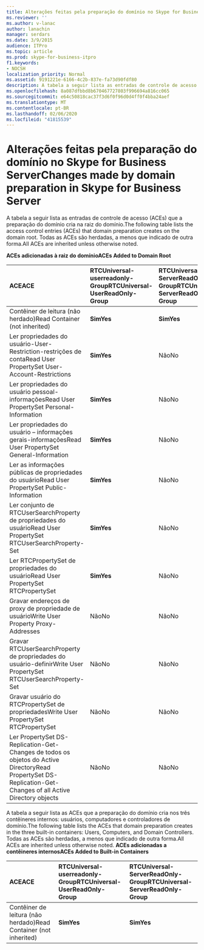 ```yaml
---
title: Alterações feitas pela preparação do domínio no Skype for Business Server
ms.reviewer: ''
ms.author: v-lanac
author: lanachin
manager: serdars
ms.date: 3/9/2015
audience: ITPro
ms.topic: article
ms.prod: skype-for-business-itpro
f1.keywords:
- NOCSH
localization_priority: Normal
ms.assetid: 9191221e-6166-4c2b-837e-fa73d90fdf80
description: A tabela a seguir lista as entradas de controle de acesso (ACEs) que a preparação do domínio cria na raiz do domínio. Todas as ACEs são herdadas, a menos que indicado de outra forma.
ms.openlocfilehash: 8a087dfbbd8b670467727803f996694a816cc065
ms.sourcegitcommit: e64c50818cac37f3d6f0f96d0d4ff0f4bba24aef
ms.translationtype: MT
ms.contentlocale: pt-BR
ms.lasthandoff: 02/06/2020
ms.locfileid: "41815539"
---
```

# <a name="changes-made-by-domain-preparation-in-skype-for-business-server"></a><span data-ttu-id="79177-104">Alterações feitas pela preparação do domínio no Skype for Business Server</span><span class="sxs-lookup"><span data-stu-id="79177-104">Changes made by domain preparation in Skype for Business Server</span></span>
 
<span data-ttu-id="79177-105">A tabela a seguir lista as entradas de controle de acesso (ACEs) que a preparação do domínio cria na raiz do domínio.</span><span class="sxs-lookup"><span data-stu-id="79177-105">The following table lists the access control entries (ACEs) that domain preparation creates on the domain root.</span></span> <span data-ttu-id="79177-106">Todas as ACEs são herdadas, a menos que indicado de outra forma.</span><span class="sxs-lookup"><span data-stu-id="79177-106">All ACEs are inherited unless otherwise noted.</span></span>
  
<span data-ttu-id="79177-107">**ACEs adicionadas à raiz do domínio**</span><span class="sxs-lookup"><span data-stu-id="79177-107">**ACEs Added to Domain Root**</span></span>

|<span data-ttu-id="79177-108">**ACE**</span><span class="sxs-lookup"><span data-stu-id="79177-108">**ACE**</span></span>|<span data-ttu-id="79177-109">**RTCUniversal-userreadonly-Group**</span><span class="sxs-lookup"><span data-stu-id="79177-109">**RTCUniversal-UserReadOnly-Group**</span></span>|<span data-ttu-id="79177-110">**RTCUniversal-ServerReadOnly-Group**</span><span class="sxs-lookup"><span data-stu-id="79177-110">**RTCUniversal-ServerReadOnly-Group**</span></span>|<span data-ttu-id="79177-111">**RTCUniversal-administradores do useradmin**</span><span class="sxs-lookup"><span data-stu-id="79177-111">**RTCUniversal-UserAdmins**</span></span>|<span data-ttu-id="79177-112">**RTCHSUniversal-serviços**</span><span class="sxs-lookup"><span data-stu-id="79177-112">**RTCHSUniversal-Services**</span></span>|<span data-ttu-id="79177-113">**Usuários autenticados**</span><span class="sxs-lookup"><span data-stu-id="79177-113">**Authenticated-Users**</span></span>|
|:-----|:-----|:-----|:-----|:-----|:-----|
|<span data-ttu-id="79177-114">Contêiner de leitura (não herdado)</span><span class="sxs-lookup"><span data-stu-id="79177-114">Read Container (not inherited)</span></span>  <br/> |<span data-ttu-id="79177-115">**Sim**</span><span class="sxs-lookup"><span data-stu-id="79177-115">**Yes**</span></span> <br/> |<span data-ttu-id="79177-116">**Sim**</span><span class="sxs-lookup"><span data-stu-id="79177-116">**Yes**</span></span> <br/> |<span data-ttu-id="79177-117">Não</span><span class="sxs-lookup"><span data-stu-id="79177-117">No</span></span>  <br/> |<span data-ttu-id="79177-118">Não</span><span class="sxs-lookup"><span data-stu-id="79177-118">No</span></span>  <br/> |<span data-ttu-id="79177-119">Não</span><span class="sxs-lookup"><span data-stu-id="79177-119">No</span></span>  <br/> |
|<span data-ttu-id="79177-120">Ler propriedades do usuário-User-Restriction-restrições de conta</span><span class="sxs-lookup"><span data-stu-id="79177-120">Read User PropertySet User-Account-Restrictions</span></span>  <br/> |<span data-ttu-id="79177-121">**Sim**</span><span class="sxs-lookup"><span data-stu-id="79177-121">**Yes**</span></span> <br/> |<span data-ttu-id="79177-122">Não</span><span class="sxs-lookup"><span data-stu-id="79177-122">No</span></span>  <br/> |<span data-ttu-id="79177-123">Não</span><span class="sxs-lookup"><span data-stu-id="79177-123">No</span></span>  <br/> |<span data-ttu-id="79177-124">Não</span><span class="sxs-lookup"><span data-stu-id="79177-124">No</span></span>  <br/> |<span data-ttu-id="79177-125">Não</span><span class="sxs-lookup"><span data-stu-id="79177-125">No</span></span>  <br/> |
|<span data-ttu-id="79177-126">Ler propriedades do usuário pessoal-informações</span><span class="sxs-lookup"><span data-stu-id="79177-126">Read User PropertySet Personal-Information</span></span>  <br/> |<span data-ttu-id="79177-127">**Sim**</span><span class="sxs-lookup"><span data-stu-id="79177-127">**Yes**</span></span> <br/> |<span data-ttu-id="79177-128">Não</span><span class="sxs-lookup"><span data-stu-id="79177-128">No</span></span>  <br/> |<span data-ttu-id="79177-129">Não</span><span class="sxs-lookup"><span data-stu-id="79177-129">No</span></span>  <br/> |<span data-ttu-id="79177-130">Não</span><span class="sxs-lookup"><span data-stu-id="79177-130">No</span></span>  <br/> |<span data-ttu-id="79177-131">Não</span><span class="sxs-lookup"><span data-stu-id="79177-131">No</span></span>  <br/> |
|<span data-ttu-id="79177-132">Ler propriedades do usuário – informações gerais-informações</span><span class="sxs-lookup"><span data-stu-id="79177-132">Read User PropertySet General-Information</span></span>  <br/> |<span data-ttu-id="79177-133">**Sim**</span><span class="sxs-lookup"><span data-stu-id="79177-133">**Yes**</span></span> <br/> |<span data-ttu-id="79177-134">Não</span><span class="sxs-lookup"><span data-stu-id="79177-134">No</span></span>  <br/> |<span data-ttu-id="79177-135">Não</span><span class="sxs-lookup"><span data-stu-id="79177-135">No</span></span>  <br/> |<span data-ttu-id="79177-136">Não</span><span class="sxs-lookup"><span data-stu-id="79177-136">No</span></span>  <br/> |<span data-ttu-id="79177-137">Não</span><span class="sxs-lookup"><span data-stu-id="79177-137">No</span></span>  <br/> |
|<span data-ttu-id="79177-138">Ler as informações públicas de propriedades do usuário</span><span class="sxs-lookup"><span data-stu-id="79177-138">Read User PropertySet Public-Information</span></span>  <br/> |<span data-ttu-id="79177-139">**Sim**</span><span class="sxs-lookup"><span data-stu-id="79177-139">**Yes**</span></span> <br/> |<span data-ttu-id="79177-140">Não</span><span class="sxs-lookup"><span data-stu-id="79177-140">No</span></span>  <br/> |<span data-ttu-id="79177-141">Não</span><span class="sxs-lookup"><span data-stu-id="79177-141">No</span></span>  <br/> |<span data-ttu-id="79177-142">Não</span><span class="sxs-lookup"><span data-stu-id="79177-142">No</span></span>  <br/> |<span data-ttu-id="79177-143">Não</span><span class="sxs-lookup"><span data-stu-id="79177-143">No</span></span>  <br/> |
|<span data-ttu-id="79177-144">Ler conjunto de RTCUserSearchProperty de propriedades do usuário</span><span class="sxs-lookup"><span data-stu-id="79177-144">Read User PropertySet RTCUserSearchProperty-Set</span></span>  <br/> |<span data-ttu-id="79177-145">**Sim**</span><span class="sxs-lookup"><span data-stu-id="79177-145">**Yes**</span></span> <br/> |<span data-ttu-id="79177-146">Não</span><span class="sxs-lookup"><span data-stu-id="79177-146">No</span></span>  <br/> |<span data-ttu-id="79177-147">Não</span><span class="sxs-lookup"><span data-stu-id="79177-147">No</span></span>  <br/> |<span data-ttu-id="79177-148">Não</span><span class="sxs-lookup"><span data-stu-id="79177-148">No</span></span>  <br/> |<span data-ttu-id="79177-149">**Sim**</span><span class="sxs-lookup"><span data-stu-id="79177-149">**Yes**</span></span> <br/> |
|<span data-ttu-id="79177-150">Ler RTCPropertySet de propriedades do usuário</span><span class="sxs-lookup"><span data-stu-id="79177-150">Read User PropertySet RTCPropertySet</span></span>  <br/> |<span data-ttu-id="79177-151">**Sim**</span><span class="sxs-lookup"><span data-stu-id="79177-151">**Yes**</span></span> <br/> |<span data-ttu-id="79177-152">Não</span><span class="sxs-lookup"><span data-stu-id="79177-152">No</span></span>  <br/> |<span data-ttu-id="79177-153">Não</span><span class="sxs-lookup"><span data-stu-id="79177-153">No</span></span>  <br/> |<span data-ttu-id="79177-154">Não</span><span class="sxs-lookup"><span data-stu-id="79177-154">No</span></span>  <br/> |<span data-ttu-id="79177-155">Não</span><span class="sxs-lookup"><span data-stu-id="79177-155">No</span></span>  <br/> |
|<span data-ttu-id="79177-156">Gravar endereços de proxy de propriedade de usuário</span><span class="sxs-lookup"><span data-stu-id="79177-156">Write User Property Proxy-Addresses</span></span>  <br/> |<span data-ttu-id="79177-157">Não</span><span class="sxs-lookup"><span data-stu-id="79177-157">No</span></span>  <br/> |<span data-ttu-id="79177-158">Não</span><span class="sxs-lookup"><span data-stu-id="79177-158">No</span></span>  <br/> |<span data-ttu-id="79177-159">**Sim**</span><span class="sxs-lookup"><span data-stu-id="79177-159">**Yes**</span></span> <br/> |<span data-ttu-id="79177-160">Não</span><span class="sxs-lookup"><span data-stu-id="79177-160">No</span></span>  <br/> |<span data-ttu-id="79177-161">Não</span><span class="sxs-lookup"><span data-stu-id="79177-161">No</span></span>  <br/> |
|<span data-ttu-id="79177-162">Gravar RTCUserSearchProperty de propriedades do usuário-definir</span><span class="sxs-lookup"><span data-stu-id="79177-162">Write User PropertySet RTCUserSearchProperty-Set</span></span>  <br/> |<span data-ttu-id="79177-163">Não</span><span class="sxs-lookup"><span data-stu-id="79177-163">No</span></span>  <br/> |<span data-ttu-id="79177-164">Não</span><span class="sxs-lookup"><span data-stu-id="79177-164">No</span></span>  <br/> |<span data-ttu-id="79177-165">**Sim**</span><span class="sxs-lookup"><span data-stu-id="79177-165">**Yes**</span></span> <br/> |<span data-ttu-id="79177-166">Não</span><span class="sxs-lookup"><span data-stu-id="79177-166">No</span></span>  <br/> |<span data-ttu-id="79177-167">Não</span><span class="sxs-lookup"><span data-stu-id="79177-167">No</span></span>  <br/> |
|<span data-ttu-id="79177-168">Gravar usuário do RTCPropertySet de propriedades</span><span class="sxs-lookup"><span data-stu-id="79177-168">Write User PropertySet RTCPropertySet</span></span>  <br/> |<span data-ttu-id="79177-169">Não</span><span class="sxs-lookup"><span data-stu-id="79177-169">No</span></span>  <br/> |<span data-ttu-id="79177-170">Não</span><span class="sxs-lookup"><span data-stu-id="79177-170">No</span></span>  <br/> |<span data-ttu-id="79177-171">**Sim**</span><span class="sxs-lookup"><span data-stu-id="79177-171">**Yes**</span></span> <br/> |<span data-ttu-id="79177-172">Não</span><span class="sxs-lookup"><span data-stu-id="79177-172">No</span></span>  <br/> |<span data-ttu-id="79177-173">Não</span><span class="sxs-lookup"><span data-stu-id="79177-173">No</span></span>  <br/> |
|<span data-ttu-id="79177-174">Ler PropertySet DS-Replication-Get-Changes de todos os objetos do Active Directory</span><span class="sxs-lookup"><span data-stu-id="79177-174">Read PropertySet DS-Replication-Get-Changes of all Active Directory objects</span></span>  <br/> |<span data-ttu-id="79177-175">Não</span><span class="sxs-lookup"><span data-stu-id="79177-175">No</span></span>  <br/> |<span data-ttu-id="79177-176">Não</span><span class="sxs-lookup"><span data-stu-id="79177-176">No</span></span>  <br/> |<span data-ttu-id="79177-177">Não</span><span class="sxs-lookup"><span data-stu-id="79177-177">No</span></span>  <br/> |<span data-ttu-id="79177-178">**Sim**</span><span class="sxs-lookup"><span data-stu-id="79177-178">**Yes**</span></span> <br/> |<span data-ttu-id="79177-179">Não</span><span class="sxs-lookup"><span data-stu-id="79177-179">No</span></span>  <br/> |
   
<span data-ttu-id="79177-180">A tabela a seguir lista as ACEs que a preparação do domínio cria nos três contêineres internos: usuários, computadores e controladores de domínio.</span><span class="sxs-lookup"><span data-stu-id="79177-180">The following table lists the ACEs that domain preparation creates in the three built-in containers: Users, Computers, and Domain Controllers.</span></span> <span data-ttu-id="79177-181">Todas as ACEs são herdadas, a menos que indicado de outra forma.</span><span class="sxs-lookup"><span data-stu-id="79177-181">All ACEs are inherited unless otherwise noted.</span></span>
<span data-ttu-id="79177-182">**ACEs adicionadas a contêineres internos**</span><span class="sxs-lookup"><span data-stu-id="79177-182">**ACEs Added to Built-in Containers**</span></span>

|<span data-ttu-id="79177-183">**ACE**</span><span class="sxs-lookup"><span data-stu-id="79177-183">**ACE**</span></span>|<span data-ttu-id="79177-184">**RTCUniversal-userreadonly-Group**</span><span class="sxs-lookup"><span data-stu-id="79177-184">**RTCUniversal-UserReadOnly-Group**</span></span>|<span data-ttu-id="79177-185">**RTCUniversal-ServerReadOnly-Group**</span><span class="sxs-lookup"><span data-stu-id="79177-185">**RTCUniversal-ServerReadOnly-Group**</span></span>|
|:-----|:-----|:-----|
|<span data-ttu-id="79177-186">Contêiner de leitura (não herdado)</span><span class="sxs-lookup"><span data-stu-id="79177-186">Read Container (not inherited)</span></span>  <br/> |<span data-ttu-id="79177-187">**Sim**</span><span class="sxs-lookup"><span data-stu-id="79177-187">**Yes**</span></span> <br/> |<span data-ttu-id="79177-188">**Sim**</span><span class="sxs-lookup"><span data-stu-id="79177-188">**Yes**</span></span> <br/> |
   

